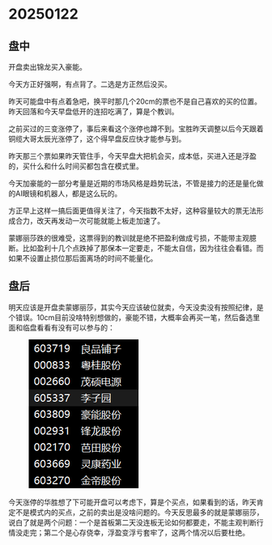 # 20250122

## 盘中

开盘卖出锦龙买入豪能。

今天方正好强啊，有点背了。二选是方正然后没买。

昨天可能盘中有点着急吧，换平时那几个20cm的票也不是自己喜欢的买的位置。昨天回落和今天早盘低开的连招吃满了，算是个教训。

之前买过的三变涨停了，事后来看这个涨停也蹲不到。宝胜昨天调整以后今天跟着铜缆大哥太辰光涨停了，这个得早盘反应快才能参与到。

昨天那三个票如果昨天管住手，今天早盘大把机会买，成本低，买进入还是浮盈的，买什么和什么时间买都包含在模式里。

今天加豪能的一部分考量是近期的市场风格是趋势玩法，不管是接力的还是量化做的AI眼镜和机器人，都是这么玩的。

方正早上这样一搞后面更值得关注了，今天指数不太好，这种容量较大的票无法形成合力，改天再发动一次可能就能上板走加速了。

蒙娜丽莎跌的很难受，这票得到的教训就是绝不把盈利做成亏损，不能带主观臆断。比如盈利十几个点跌掉了那保本一定要走，不能太自信，因为往往会看错。而如果不设置止损位那后面离场的时间不能量化。

## 盘后

明天应该是开盘卖蒙娜丽莎，其实今天应该破位就卖，今天没卖没有按照纪律，是个错误。10cm目前没啥特别想做的，豪能不错，大概率会再买一笔，然后备选里面和临盘看看有没有可以参与的：



<figure><img src=".gitbook/assets/屏幕截图 2025-01-22 212417.png" alt=""><figcaption></figcaption></figure>

今天涨停的华胜想了下可能开盘可以考虑下，算是个买点，如果看到的话，昨天肯定不是模式内的买点，之前的卖出是没啥问题的。今天反思最多的就是蒙娜丽莎，说白了就是两个问题：一个是首板第二天没连板无论如何都要走，不能主观判断行情没走完；第二个是心存侥幸，浮盈变浮亏套牢了，这两个情况以后要杜绝。
